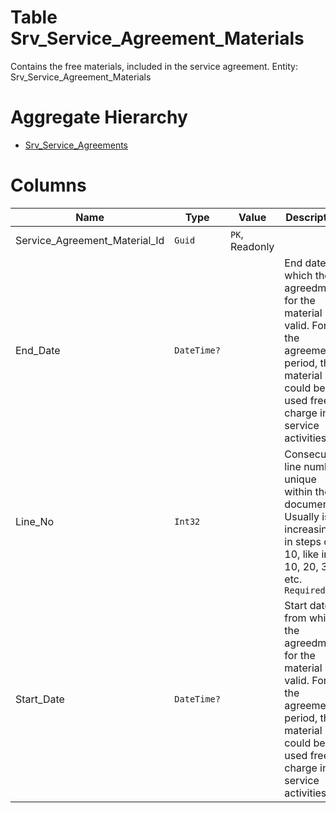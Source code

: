 # Table Srv_Service_Agreement_Materials

Contains the free materials, included in the service agreement. Entity: Srv_Service_Agreement_Materials

# Aggregate Hierarchy

* [Srv_Service_Agreements](Srv_Service_Agreements.md)

# Columns

| Name | Type | Value | Description |
| - | - | - | --- |
|Service_Agreement_Material_Id|`Guid`|`PK`, Readonly||
|End_Date|`DateTime?`||End date to which the agreedment for the material is valid. For the agreement period, the material could be used free of charge in service activities. |
|Line_No|`Int32`||Consecutive line number, unique within the document. Usually is increasing in steps of 10, like in 10, 20, 30, etc. `Required` |
|Start_Date|`DateTime?`||Start date from which the agreedment for the material is valid. For the agreement period, the material could be used free of charge in service activities. |
